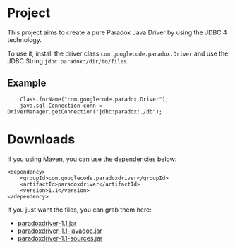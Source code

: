 # Project #
This project aims to create a pure Paradox Java Driver by using the JDBC 4 technology.

To use it, install the driver class `com.googlecode.paradox.Driver` and use the JDBC String `jdbc:paradox:/dir/to/files`.

## Example ##

```
    Class.forName("com.googlecode.paradox.Driver");
    java.sql.Connection conn = DriverManager.getConnection("jdbc:paradox:./db");
```

# Downloads #
If you using Maven, you can use the dependencies below:

```
<dependency>
    <groupId>com.googlecode.paradoxdriver</groupId>
    <artifactId>paradoxdriver</artifactId>
    <version>1.1</version>
</dependency>
```

If you just want the files, you can grab them here:

  * [paradoxdriver-1.1.jar](http://search.maven.org/remotecontent?filepath=com/googlecode/paradoxdriver/paradoxdriver/1.1/paradoxdriver-1.1.jar)
  * [paradoxdriver-1.1-javadoc.jar](http://search.maven.org/remotecontent?filepath=com/googlecode/paradoxdriver/paradoxdriver/1.1/paradoxdriver-1.1-javadoc.jar)
  * [paradoxdriver-1.1-sources.jar](http://search.maven.org/remotecontent?filepath=com/googlecode/paradoxdriver/paradoxdriver/1.1/paradoxdriver-1.1-sources.jar)